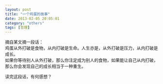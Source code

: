 ```yaml
---
layout: post
title: "一个鸡蛋的故事"
date: 2013-02-05 20:05:01
category: "others"
tags: [哲理]
---
```

摘自某文摘一段话：  
鸡蛋从外打破是食物，从内打破是生命。人生亦是，从外打破是压力，从内打破是成长。  
如果你等待别人从外打破，那么你注定成为别人的食物，如果能让自己从内打破，那么你会发现自己的成长相当于一种重生。  

读完这段话，有何感想？  

